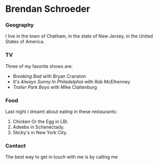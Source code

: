 # Brendan Schroeder

### Geography

I live in the town of Chatham, in the state of New Jersey, in the United States
of America.

### TV

Three of my favorite shows are:

- *Breaking Bad* with Bryan Cranston
- *It's Always Sunny In Philadelphia* with Rob McElhenney
- *Trailer Park Boys* with Mike Clattenburg

### Food

Last night I dreamt about eating in these restaurants:

1. Chicken Or the Egg in LBI.
2. Adeebs in Schenectady.
3. Sticky's in New York City.

### Contact

The best way to get in touch with me is by calling me

